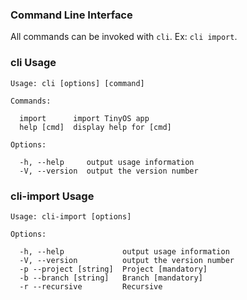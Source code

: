 ### Command Line Interface

All commands can be invoked with `cli`. Ex: `cli import`.

### cli Usage
```
Usage: cli [options] [command]

Commands:

  import      import TinyOS app
  help [cmd]  display help for [cmd]

Options:

  -h, --help     output usage information
  -V, --version  output the version number
```

### cli-import Usage
```
Usage: cli-import [options]

Options:

  -h, --help             output usage information
  -V, --version          output the version number
  -p --project [string]  Project [mandatory]
  -b --branch [string]   Branch [mandatory]
  -r --recursive         Recursive
```
